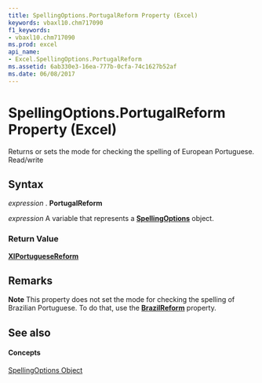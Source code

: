 ```yaml
---
title: SpellingOptions.PortugalReform Property (Excel)
keywords: vbaxl10.chm717090
f1_keywords:
- vbaxl10.chm717090
ms.prod: excel
api_name:
- Excel.SpellingOptions.PortugalReform
ms.assetid: 6ab330e3-16ea-777b-0cfa-74c1627b52af
ms.date: 06/08/2017
---
```



# SpellingOptions.PortugalReform Property (Excel)

Returns or sets the mode for checking the spelling of European Portuguese. Read/write


## Syntax

 _expression_ . **PortugalReform**

 _expression_ A variable that represents a **[SpellingOptions](spellingoptions-object-excel.md)** object.


### Return Value

 **[XlPortugueseReform](xlportuguesereform-enumeration-excel.md)**


## Remarks




 **Note**  This property does not set the mode for checking the spelling of Brazilian Portuguese. To do that, use the **[BrazilReform](spellingoptions-brazilreform-property-excel.md)** property.


## See also


#### Concepts


[SpellingOptions Object](spellingoptions-object-excel.md)

